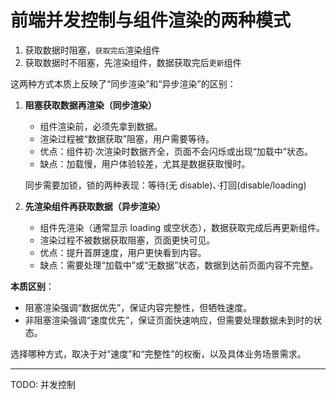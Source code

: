 # 前端并发控制与组件渲染的两种模式

1. 获取数据时阻塞，`获取完后`渲染组件
2. 获取数据时不阻塞，先渲染组件，数据获取完后`更新`组件

这两种方式本质上反映了“同步渲染”和“异步渲染”的区别：

1. **阻塞获取数据再渲染（同步渲染）**

   - 组件渲染前，必须先拿到数据。
   - 渲染过程被“数据获取”阻塞，用户需要等待。
   - 优点：组件初·次渲染时数据齐全，页面不会闪烁或出现“加载中”状态。
   - 缺点：加载慢，用户体验较差，尤其是数据获取慢时。

   同步需要加锁，锁的两种表现：等待(无 disable)、·打回(disable/loading)

2. **先渲染组件再获取数据（异步渲染）**
   - 组件先渲染（通常显示 loading 或空状态），数据获取完成后再更新组件。
   - 渲染过程不被数据获取阻塞，页面更快可见。
   - 优点：提升首屏速度，用户更快看到内容。
   - 缺点：需要处理“加载中”或“无数据”状态，数据到达前页面内容不完整。

**本质区别**：

- 阻塞渲染强调“数据优先”，保证内容完整性，但牺牲速度。
- 非阻塞渲染强调“速度优先”，保证页面快速响应，但需要处理数据未到时的状态。

选择哪种方式，取决于对“速度”和“完整性”的权衡，以及具体业务场景需求。

---

TODO: 并发控制
